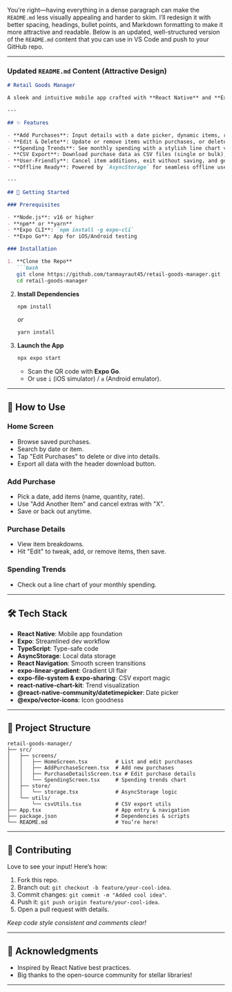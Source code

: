 You’re right—having everything in a dense paragraph can make the `README.md` less visually appealing and harder to skim. I’ll redesign it with better spacing, headings, bullet points, and Markdown formatting to make it more attractive and readable. Below is an updated, well-structured version of the `README.md` content that you can use in VS Code and push to your GitHub repo.

---

### Updated `README.md` Content (Attractive Design)

```markdown
# Retail Goods Manager

A sleek and intuitive mobile app crafted with **React Native** and **Expo** to empower users in tracking, managing, and analyzing retail purchases effortlessly. Store data locally, visualize spending trends, and export records—all in one place!

---

## ✨ Features

- **Add Purchases**: Input details with a date picker, dynamic items, real-time calculations, and past rate suggestions.
- **Edit & Delete**: Update or remove items within purchases, or delete entire entries from the home screen.
- **Spending Trends**: See monthly spending with a stylish line chart via `react-native-chart-kit`.
- **CSV Export**: Download purchase data as CSV files (single or bulk), Excel-ready.
- **User-Friendly**: Cancel item additions, exit without saving, and get clear error messages.
- **Offline Ready**: Powered by `AsyncStorage` for seamless offline use.

---

## 🚀 Getting Started

### Prerequisites

- **Node.js**: v16 or higher
- **npm** or **yarn**
- **Expo CLI**: `npm install -g expo-cli`
- **Expo Go**: App for iOS/Android testing

### Installation

1. **Clone the Repo**  
   ```bash
   git clone https://github.com/tanmayraut45/retail-goods-manager.git
   cd retail-goods-manager
   ```

2. **Install Dependencies**  
   ```bash
   npm install
   ```
   _or_
   ```bash
   yarn install
   ```

3. **Launch the App**  
   ```bash
   npx expo start
   ```
   - Scan the QR code with **Expo Go**.
   - Or use `i` (iOS simulator) / `a` (Android emulator).

---

## 📱 How to Use

### Home Screen
- Browse saved purchases.
- Search by date or item.
- Tap "Edit Purchases" to delete or dive into details.
- Export all data with the header download button.

### Add Purchase
- Pick a date, add items (name, quantity, rate).
- Use "Add Another Item" and cancel extras with "X".
- Save or back out anytime.

### Purchase Details
- View item breakdowns.
- Hit "Edit" to tweak, add, or remove items, then save.

### Spending Trends
- Check out a line chart of your monthly spending.

---

## 🛠️ Tech Stack

- **React Native**: Mobile app foundation
- **Expo**: Streamlined dev workflow
- **TypeScript**: Type-safe code
- **AsyncStorage**: Local data storage
- **React Navigation**: Smooth screen transitions
- **expo-linear-gradient**: Gradient UI flair
- **expo-file-system & expo-sharing**: CSV export magic
- **react-native-chart-kit**: Trend visualization
- **@react-native-community/datetimepicker**: Date picker
- **@expo/vector-icons**: Icon goodness

---

## 📂 Project Structure

```
retail-goods-manager/
├── src/
│   ├── screens/
│   │   ├── HomeScreen.tsx         # List and edit purchases
│   │   ├── AddPurchaseScreen.tsx  # Add new purchases
│   │   ├── PurchaseDetailsScreen.tsx # Edit purchase details
│   │   └── SpendingScreen.tsx     # Spending trends chart
│   ├── store/
│   │   └── storage.tsx            # AsyncStorage logic
│   └── utils/
│       └── csvUtils.tsx           # CSV export utils
├── App.tsx                        # App entry & navigation
├── package.json                   # Dependencies & scripts
└── README.md                      # You’re here!
```

---

## 🤝 Contributing

Love to see your input! Here’s how:
1. Fork this repo.
2. Branch out: `git checkout -b feature/your-cool-idea`.
3. Commit changes: `git commit -m "Added cool idea"`.
4. Push it: `git push origin feature/your-cool-idea`.
5. Open a pull request with details.

*Keep code style consistent and comments clear!*

---

## 🙏 Acknowledgments

- Inspired by React Native best practices.
- Big thanks to the open-source community for stellar libraries!

---